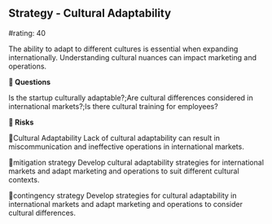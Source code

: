 

## Strategy - Cultural Adaptability

#rating: 40


The ability to adapt to different cultures is essential when expanding internationally. Understanding cultural nuances can impact marketing and operations.

**💭 Questions**

Is the startup culturally adaptable?;Are cultural differences considered in international markets?;Is there cultural training for employees?

**🚨 Risks**

🚨Cultural Adaptability
Lack of cultural adaptability can result in miscommunication and ineffective operations in international markets.

🚨mitigation strategy
Develop cultural adaptability strategies for international markets and adapt marketing and operations to suit different cultural contexts.

🚨contingency strategy
Develop strategies for cultural adaptability in international markets and adapt marketing and operations to consider cultural differences.




